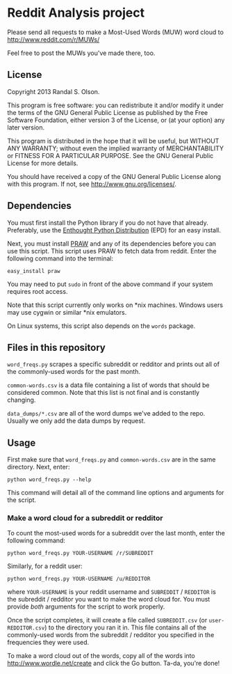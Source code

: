 # Reddit Analysis project

Please send all requests to make a Most-Used Words (MUW) word cloud to http://www.reddit.com/r/MUWs/

Feel free to post the MUWs you've made there, too.

## License

Copyright 2013 Randal S. Olson.

This program is free software: you can redistribute it and/or modify it under
the terms of the GNU General Public License as published by the Free Software
Foundation, either version 3 of the License, or (at your option) any later
version.

This program is distributed in the hope that it will be useful, but WITHOUT ANY
WARRANTY; without even the implied warranty of MERCHANTABILITY or FITNESS FOR A
PARTICULAR PURPOSE. See the GNU General Public License for more details.

You should have received a copy of the GNU General Public License along with
this program. If not, see http://www.gnu.org/licenses/.

## Dependencies

You must first install the Python library if you do not have that already.
Preferably, use the <a href="http://www.enthought.com/products/epd_free.php"
target="_blank">Enthought Python Distribution</a> (EPD) for an easy install.

Next, you must install <a href="https://github.com/praw-dev/praw"
target="_blank">PRAW</a> and any of its dependencies before you can use this
script. This script uses PRAW to fetch data from reddit. Enter the following
command into the terminal:

    easy_install praw
    
You may need to put `sudo` in front of the above command if your system requires
root access.

Note that this script currently only works on *nix machines. Windows users
may use cygwin or similar *nix emulators.

On Linux systems, this script also depends on the `words` package.


## Files in this repository

`word_freqs.py` scrapes a specific subreddit or redditor and prints out all of
the commonly-used words for the past month.

`common-words.csv` is a data file containing a list of words that should be
considered common. Note that this list is not final and is constantly changing.

`data_dumps/*.csv` are all of the word dumps we've added to the repo. Usually
we only add the data dumps by request.


## Usage

First make sure that `word_freqs.py` and `common-words.csv` are in the same
directory. Next, enter:

    python word_freqs.py --help

This command will detail all of the command line options and arguments for the
script.

### Make a word cloud for a subreddit or redditor

To count the most-used words for a subreddit over the last month, enter the
following command:

    python word_freqs.py YOUR-USERNAME /r/SUBREDDIT

Similarly, for a reddit user:

    python word_freqs.py YOUR-USERNAME /u/REDDITOR

where `YOUR-USERNAME` is your reddit username and `SUBREDDIT` / `REDDITOR` is
the subreddit / redditor you want to make the word cloud for. You
must provide *both* arguments for the script to work properly.

Once the script completes, it will create a file called `SUBREDDIT.csv` (or
`user-REDDITOR.csv`) to the directory you ran it in. This file contains all of
the commonly-used words from the subreddit / redditor you specified in the
frequencies they were used.

To make a word cloud out of the words, copy all of the words into
http://www.wordle.net/create and click the Go button. Ta-da, you're done!
